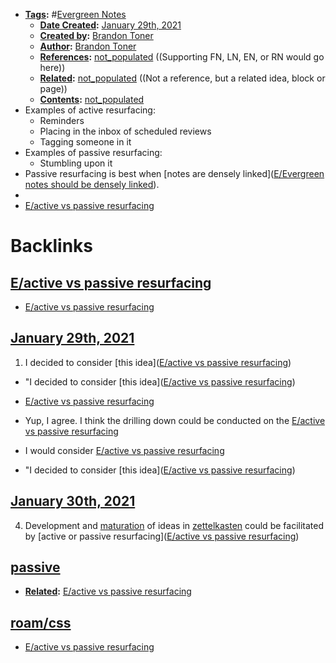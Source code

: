 - **[Tags](<../Tags.md>):** #[Evergreen Notes](<../Evergreen Notes.md>)
    - **[Date Created](<../Date Created.md>):** [January 29th, 2021](<../January 29th, 2021.md>)
    - **[Created by](<../Created by.md>):** [Brandon Toner](<../Brandon Toner.md>)
    - **[Author](<../Author.md>):** [Brandon Toner](<../Brandon Toner.md>)
    - **[References](<../References.md>):** [not_populated](<../not_populated.md>) ((Supporting FN, LN, EN, or RN would go here))
    - **[Related](<../Related.md>):** [not_populated](<../not_populated.md>) ((Not a reference, but a related idea, block or page))
    - **[Contents](<../Contents.md>):** [not_populated](<../not_populated.md>)
- Examples of active resurfacing:
    - Reminders
    - Placing in the inbox of scheduled reviews
    - Tagging someone in it
- Examples of passive resurfacing:
    - Stumbling upon it
- Passive resurfacing is best when [notes are densely linked]([E/Evergreen notes should be densely linked](<../E/Evergreen notes should be densely linked.md>)).
- 
- [E/active vs passive resurfacing](<../E/active vs passive resurfacing.md>)

# Backlinks
## [E/active vs passive resurfacing](<E/active vs passive resurfacing.md>)
- [E/active vs passive resurfacing](<../E/active vs passive resurfacing.md>)

## [January 29th, 2021](<January 29th, 2021.md>)
1. I decided to consider [this idea]([E/active vs passive resurfacing](<../E/active vs passive resurfacing.md>))

- "I decided to consider [this idea]([E/active vs passive resurfacing](<../E/active vs passive resurfacing.md>))

- [E/active vs passive resurfacing](<../E/active vs passive resurfacing.md>)

- Yup, I agree. I think the drilling down could be conducted on the [E/active vs passive resurfacing](<../E/active vs passive resurfacing.md>)

- I would consider [E/active vs passive resurfacing](<../E/active vs passive resurfacing.md>)

- "I decided to consider [this idea]([E/active vs passive resurfacing](<../E/active vs passive resurfacing.md>))

## [January 30th, 2021](<January 30th, 2021.md>)
4. Development and [maturation](<../maturation.md>) of ideas in [zettelkasten](<../zettelkasten.md>) could be facilitated by [active or passive resurfacing]([E/active vs passive resurfacing](<../E/active vs passive resurfacing.md>))

## [passive](<passive.md>)
- **[Related](<../Related.md>):** [E/active vs passive resurfacing](<../E/active vs passive resurfacing.md>)

## [roam/css](<roam/css.md>)
- [E/active vs passive resurfacing](<../E/active vs passive resurfacing.md>)

